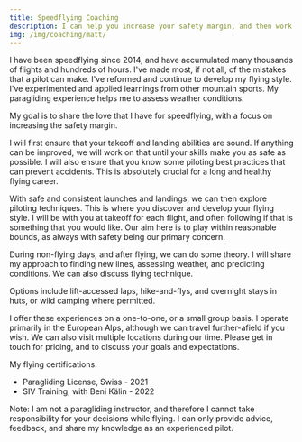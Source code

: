 ```yaml
---
title: Speedflying Coaching
description: I can help you increase your safety margin, and then work with you to develop your piloting.
img: /img/coaching/matt/
---
```

I have been speedflying since 2014, and have accumulated many thousands of flights and hundreds of hours. I've made most, if not all, of the mistakes that a pilot can make. I've reformed and continue to develop my flying style. I've experimented and applied learnings from other mountain sports. My paragliding experience helps me to assess weather conditions.

My goal is to share the love that I have for speedflying, with a focus on increasing the safety margin.

I will first ensure that your takeoff and landing abilities are sound. If anything can be improved, we will work on that until your skills make you as safe as possible. I will also ensure that you know some piloting best practices that can prevent accidents. This is absolutely crucial for a long and healthy flying career.

With safe and consistent launches and landings, we can then explore piloting techniques. This is where you discover and develop your flying style. I will be with you at takeoff for each flight, and often following if that is something that you would like. Our aim here is to play within reasonable bounds, as always with safety being our primary concern.

During non-flying days, and after flying, we can do some theory. I will share my approach to finding new lines, assessing weather, and predicting conditions. We can also discuss flying technique.

Options include lift-accessed laps, hike-and-flys, and overnight stays in huts, or wild camping where permitted.

I offer these experiences on a one-to-one, or a small group basis. I operate primarily in the European Alps, although we can travel further-afield if you wish. We can also visit multiple locations during our time. Please get in touch for pricing, and to discuss your goals and expectations.

My flying certifications:
- Paragliding License, Swiss - 2021
- SIV Training, with Beni Kälin - 2022

Note:
I am not a paragliding instructor, and therefore I cannot take responsibility for your decisions while flying. I can only provide advice, feedback, and share my knowledge as an experienced pilot.